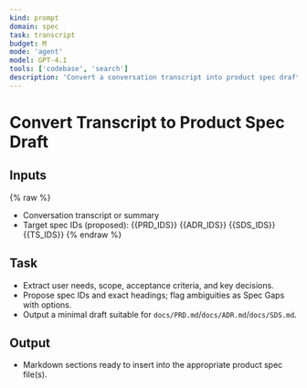 ```yaml
---
kind: prompt
domain: spec
task: transcript
budget: M
mode: 'agent'
model: GPT-4.1
tools: ['codebase', 'search']
description: 'Convert a conversation transcript into product spec drafts with IDs.'
---
```


# Convert Transcript to Product Spec Draft

## Inputs
{% raw %}
- Conversation transcript or summary
- Target spec IDs (proposed): {{PRD_IDS}} {{ADR_IDS}} {{SDS_IDS}} {{TS_IDS}}
{% endraw %}

## Task
- Extract user needs, scope, acceptance criteria, and key decisions.
- Propose spec IDs and exact headings; flag ambiguities as Spec Gaps with options.
- Output a minimal draft suitable for `docs/PRD.md`/`docs/ADR.md`/`docs/SDS.md`.

## Output
- Markdown sections ready to insert into the appropriate product spec file(s).
